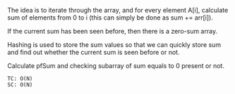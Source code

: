 The idea is to iterate through the array, and for every element A[i],
calculate sum of elements from 0 to i (this can simply be done as sum += arr[i]).

If the current sum has been seen before, then there is a zero-sum array.

Hashing is used to store the sum values so that we can quickly store sum and
find out whether the current sum is seen before or not.

Calculate pfSum and
checking subarray of sum equals to 0 present or not.

    TC: O(N)
    SC: O(N)